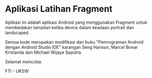 # Aplikasi Latihan Fragment

Aplikasi ini adalah aplikasi Android yang menggunakan Fragment untuk membedakan tampilan ketika device dalam keadaan portrait dan landscaped.

Semua kode merupakan modifikasi dari buku "Pemrograman Android dengan Android Studio IDE" karangan Seng Hansun, Marcel Bonar Kristanda dan Michael Wijaya Saputra.

Selamat mencoba.

FTI - UKSW